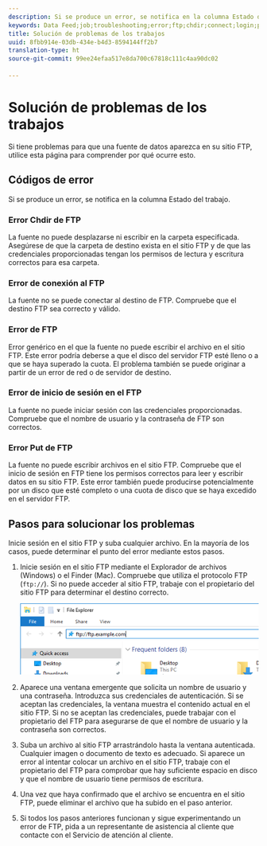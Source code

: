 ```yaml
---
description: Si se produce un error, se notifica en la columna Estado del trabajo.
keywords: Data Feed;job;troubleshooting;error;ftp;chdir;connect;login;put
title: Solución de problemas de los trabajos
uuid: 8fbb914e-03db-434e-b4d3-8594144ff2b7
translation-type: ht
source-git-commit: 99ee24efaa517e8da700c67818c111c4aa90dc02

---
```



# Solución de problemas de los trabajos

Si tiene problemas para que una fuente de datos aparezca en su sitio FTP, utilice esta página para comprender por qué ocurre esto.

## Códigos de error

Si se produce un error, se notifica en la columna Estado del trabajo.

### Error Chdir de FTP

La fuente no puede desplazarse ni escribir en la carpeta especificada. Asegúrese de que la carpeta de destino exista en el sitio FTP y de que las credenciales proporcionadas tengan los permisos de lectura y escritura correctos para esa carpeta.

### Error de conexión al FTP

La fuente no se puede conectar al destino de FTP. Compruebe que el destino FTP sea correcto y válido.

### Error de FTP

Error genérico en el que la fuente no puede escribir el archivo en el sitio FTP. Este error podría deberse a que el disco del servidor FTP esté lleno o a que se haya superado la cuota. El problema también se puede originar a partir de un error de red o de servidor de destino.

### Error de inicio de sesión en el FTP

La fuente no puede iniciar sesión con las credenciales proporcionadas. Compruebe que el nombre de usuario y la contraseña de FTP son correctos.

### Error Put de FTP

La fuente no puede escribir archivos en el sitio FTP. Compruebe que el inicio de sesión en FTP tiene los permisos correctos para leer y escribir datos en su sitio FTP. Este error también puede producirse potencialmente por un disco que esté completo o una cuota de disco que se haya excedido en el servidor FTP.

## Pasos para solucionar los problemas

Inicie sesión en el sitio FTP y suba cualquier archivo. En la mayoría de los casos, puede determinar el punto del error mediante estos pasos.

1. Inicie sesión en el sitio FTP mediante el Explorador de archivos (Windows) o el Finder (Mac). Compruebe que utiliza el protocolo FTP (`ftp://`). Si no puede acceder al sitio FTP, trabaje con el propietario del sitio FTP para determinar el destino correcto.

   ![Explorador de archivos](assets/file_explorer.png)

2. Aparece una ventana emergente que solicita un nombre de usuario y una contraseña. Introduzca sus credenciales de autenticación. Si se aceptan las credenciales, la ventana muestra el contenido actual en el sitio FTP. Si no se aceptan las credenciales, puede trabajar con el propietario del FTP para asegurarse de que el nombre de usuario y la contraseña son correctos.
3. Suba un archivo al sitio FTP arrastrándolo hasta la ventana autenticada. Cualquier imagen o documento de texto es adecuado. Si aparece un error al intentar colocar un archivo en el sitio FTP, trabaje con el propietario del FTP para comprobar que hay suficiente espacio en disco y que el nombre de usuario tiene permisos de escritura.
4. Una vez que haya confirmado que el archivo se encuentra en el sitio FTP, puede eliminar el archivo que ha subido en el paso anterior.
5. Si todos los pasos anteriores funcionan y sigue experimentando un error de FTP, pida a un representante de asistencia al cliente que contacte con el Servicio de atención al cliente.
